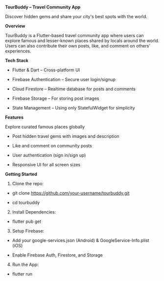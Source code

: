 **TourBuddy – Travel Community App**

Discover hidden gems and share your city's best spots with the world.

**Overview**

TourBuddy is a Flutter-based travel community app where users can explore famous and lesser-known places shared by locals around the world. Users can also contribute their own posts, like, and comment on others’ experiences.

**Tech Stack**

- Flutter & Dart – Cross-platform UI

- Firebase Authentication – Secure user login/signup

- Cloud Firestore – Realtime database for posts and comments

- Firebase Storage – For storing post images

- State Management – Using only StatefulWidget for simplicity

**Features**

Explore curated famous places globally

- Post hidden travel gems with images and description

- Like and comment on community posts

- User authentication (sign in/sign up)

- Responsive UI for all screen sizes

**Getting Started**

1) Clone the repo:
- git clone https://github.com/your-username/tourbuddy.git 

- cd tourbuddy

2) Install Dependencies:
- flutter pub get

3) Setup Firebase:
- Add your google-services.json (Android) & GoogleService-Info.plist (iOS)

- Enable Firebase Auth, Firestore, and Storage

4) Run the App:
- flutter run
